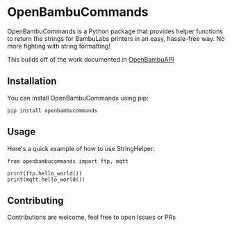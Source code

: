 # OpenBambuCommands

OpenBambuCommands is a Python package that provides helper functions to return
the strings for BambuLabs printers in an easy, hassle-free way. No more
fighting with string formatting!

This builds off of the work documented in [OpenBambuAPI](https://github.com/Doridian/OpenBambuAPI)

## Installation

You can install OpenBambuCommands using pip:

```
pip install openbambucommands
```

## Usage

Here's a quick example of how to use StringHelper:

```python3
from openbambucommands import ftp, mqtt

print(ftp.hello_world())
print(mqtt.hello_world())
```

## Contributing
Contributions are welcome, feel free to open Issues or PRs 
